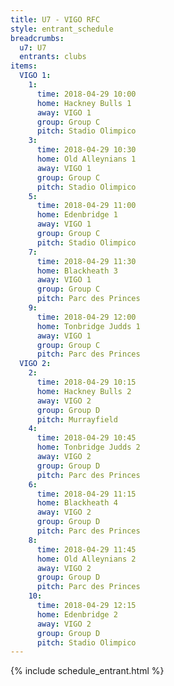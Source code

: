 ```yaml
---
title: U7 - VIGO RFC
style: entrant_schedule
breadcrumbs:
  u7: U7
  entrants: clubs
items:
  VIGO 1:
    1:
      time: 2018-04-29 10:00
      home: Hackney Bulls 1
      away: VIGO 1
      group: Group C
      pitch: Stadio Olimpico
    3:
      time: 2018-04-29 10:30
      home: Old Alleynians 1
      away: VIGO 1
      group: Group C
      pitch: Stadio Olimpico
    5:
      time: 2018-04-29 11:00
      home: Edenbridge 1
      away: VIGO 1
      group: Group C
      pitch: Stadio Olimpico
    7:
      time: 2018-04-29 11:30
      home: Blackheath 3
      away: VIGO 1
      group: Group C
      pitch: Parc des Princes
    9:
      time: 2018-04-29 12:00
      home: Tonbridge Judds 1
      away: VIGO 1
      group: Group C
      pitch: Parc des Princes
  VIGO 2:
    2:
      time: 2018-04-29 10:15
      home: Hackney Bulls 2
      away: VIGO 2
      group: Group D
      pitch: Murrayfield
    4:
      time: 2018-04-29 10:45
      home: Tonbridge Judds 2
      away: VIGO 2
      group: Group D
      pitch: Parc des Princes
    6:
      time: 2018-04-29 11:15
      home: Blackheath 4
      away: VIGO 2
      group: Group D
      pitch: Parc des Princes
    8:
      time: 2018-04-29 11:45
      home: Old Alleynians 2
      away: VIGO 2
      group: Group D
      pitch: Parc des Princes
    10:
      time: 2018-04-29 12:15
      home: Edenbridge 2
      away: VIGO 2
      group: Group D
      pitch: Stadio Olimpico
---
```


{% include schedule_entrant.html %}
